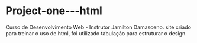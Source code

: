 # Project-one---html
Curso de Desenvolvimento Web - Instrutor Jamilton Damasceno.
site criado para treinar o uso de html, foi utilizado tabulação para estruturar o design.
